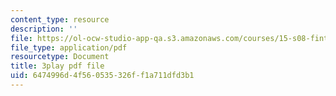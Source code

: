 ```yaml
---
content_type: resource
description: ''
file: https://ol-ocw-studio-app-qa.s3.amazonaws.com/courses/15-s08-fintech-shaping-the-financial-world-spring-2020/6474996d4f560535326ff1a711dfd3b1_nq8la9qknx8.pdf
file_type: application/pdf
resourcetype: Document
title: 3play pdf file
uid: 6474996d-4f56-0535-326f-f1a711dfd3b1
---
```

